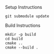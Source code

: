 Setup Instructions
```
git submodule update
```

Build Instructions
```
mkdir -p build
cd build
cmake ..
cmake --build .
```